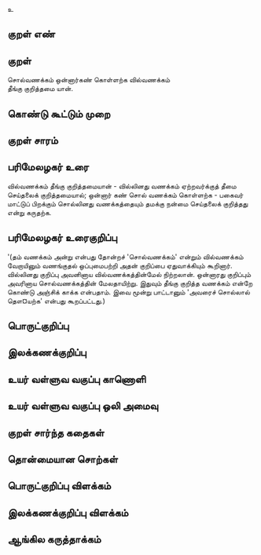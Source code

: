உ

## குறள் எண் 


## குறள் 
சொல்வணக்கம் ஒன்னார்கண் கொள்ளற்க வில்வணக்கம்  
தீங்கு குறித்தமை யான்.

## கொண்டு கூட்டும் முறை


## குறள் சாரம் 


## பரிமேலழகர் உரை
வில்வணக்கம் தீங்கு குறித்தமையான் - வில்லினது வணக்கம் ஏற்றவர்க்குத் தீமை செய்தலைக் குறித்தமையால்; ஒன்னார் கண் சொல் வணக்கம் கொள்ளற்க - பகைவர் மாட்டுப் பிறக்கும் சொல்லினது வணக்கத்தையும் தமக்கு நன்மை செய்தலைக் குறித்தது என்று கருதற்க. 

## பரிமேலழகர் உரைகுறிப்பு   
'(தம் வணக்கம் அன்று என்பது தோன்றச் 'சொல்வணக்கம்' என்றும் வில்வணக்கம் வேறாயினும் வணங்குதல் ஒப்புமைபற்றி அதன் குறிப்பை ஏதுவாக்கியும் கூறினார். வில்லினது குறிப்பு அவனினாய வில்வணக்கத்தின்மேல் நிற்றலான். ஒன்னாரது குறிப்பும் அவரினாய சொல்வணக்கத்தின் மேலதாயிற்று. இதுவும் தீங்கு குறித்த வணக்கம் என்றே கொண்டு அஞ்சிக் காக்க என்பதாம். இவை மூன்று பாட்டானும் 'அவரைச் சொல்லால் தௌ¤யற்க' என்பது கூறப்பட்டது.)

## பொருட்குறிப்பு 


## இலக்கணக்குறிப்பு  


## உயர் வள்ளுவ வகுப்பு காணொளி


## உயர் வள்ளுவ வகுப்பு ஒலி அமைவு 

 
## குறள் சார்ந்த கதைகள் 


## தொன்மையான சொற்கள்


## பொருட்குறிப்பு விளக்கம்


## இலக்கணக்குறிப்பு விளக்கம்


## ஆங்கில கருத்தாக்கம் 


